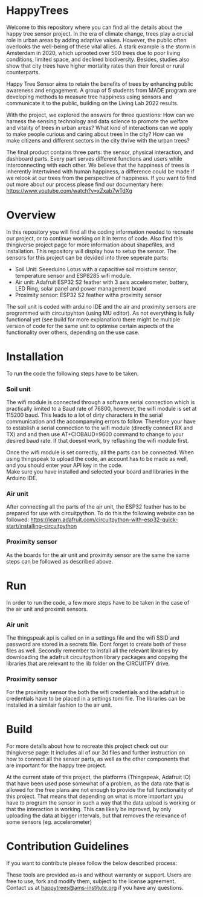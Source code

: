 # HappyTrees
Welcome to this repository where you can find all the details about the happy tree sensor project. In the era of climate change, trees play a crucial role in urban areas by adding adaptive values. However, the public often overlooks the well-being of these vital allies. A stark example is the storm in Amsterdam in 2020, which uprooted over 500 trees due to poor living conditions, limited space, and declined biodiversity. Besides, studies also show that city trees have higher mortality rates than their forest or rural counterparts.

Happy Tree Sensor aims to retain the benefits of trees by enhancing public awareness and engagement. A group of 5 students from MADE program are developing methods to measure tree happiness using sensors and communicate it to the public, building on the Living Lab 2022 results.

With the project, we explored the answers for three questions: How can we harness the sensing technology and data science to promote the welfare and vitality of trees in urban areas? What kind of interactions can we apply to make people curious and caring about trees in the city? How can we make citizens and different sectors in the city thrive with the urban trees?

The final product contains three parts: the sensor, physical interaction, and dashboard parts. Every part serves different functions and users while interconnecting with each other. We believe that the happiness of trees is inherently intertwined with human happiness, a difference could be made if we relook at our trees from the perspective of happiness. If you want to find out more about our process please find our documentary here: https://www.youtube.com/watch?v=xZxab7wTdXg 

# Overview
In this repository you will find all the coding information needed to recreate our project, or to continue working on it in terms of code. Also find this thingiverse project page for more information about shapefiles, and installation. This repository will display how to setup the sensor. The sensors for this project can be devided into three seperate parts: 

  - Soil Unit: Seeeduino Lotus with a capacitive soil moisture sensor, temperature sensor and ESP8285 wifi module. 
  - Air unit: Adafruit ESP32 S2 feather with 3 axis accelerometer, battery, LED Ring, solar panel and power management board 
  - Proximity sensor: ESP32 S2 feather witha proximity sensor

The soil unit is coded with arduino IDE and the air and proximity sensors are programmed with circuitpyhton (using MU editor). As not everything is fully functional yet (see build for more explanation) there might be multiple version of code for the same unit to optimise certain aspects of the functionality over others, depending on the use case. 

# Installation
To run the code the following steps have to be taken. 
### Soil unit
The wifi module is connected through a software serial connection which is practically limited to a Baud rate of 76800, however, the wifi module is set at 115200 baud. This leads to a lot of dirty characters in the serial communication and the accompanying errors to follow. Therefore your have to establish a serial connection to the wifi module (directly connect RX and TX) and and then use AT+CIOBAUD=9600 command to change to your desired baud rate. If that doesnt work, try reflashing the wifi module first. 

Once the wifi module is set correctly, all the parts can be connected. When using thingspeak to upload the code, an account has to be made as well, and you should enter your API key in the code.  
Make sure you have installed and selected your board and libraries in the Arduino IDE. 

### Air unit
After connecting all the parts of the air unit, the ESP32 feather has to be prepared for use with circuitpython. To do this the following website can be followed: https://learn.adafruit.com/circuitpython-with-esp32-quick-start/installing-circuitpython 

### Proximity sensor
As the boards for the air unit and proximity sensor are the same the same steps can be followed as described above. 

# Run
In order to run the code, a few more steps have to be taken in the case of the air unit and proximit sensors. 

### Air unit
The thingspeak api is called on in a settings file and the wifi SSID and password are stored in a secrets file. Dont forget to create both of these files as well. Secondly remember to install all the relevant libraries by downloading the adafruit circuitpython library packages and copying the libraries that are relevant to the lib folder on the CIRCUITPY drive. 

### Proximity sensor
For the proximity sensor the both the wifi credentials and the adafruit io credentials have to be placed in a settings.toml file. The libraries can be installed in a similair fashion to the air unit. 

# Build
For more details about how to recreate this project check out our thingiverse page: 
It includes all of our 3d files and further instruction on how to connect all the sensor parts, as well as the other components that are important for the happy tree project. 

At the current state of this project, the platforms (Thingspeak, Adafruit IO) that have been used pose somewhat of a problem, as the data rate that is allowed for the free plans are not enough to provide the full functionality of this project. That means that depending on what is more important ypu have to program the sensor in such a way that the data upload is working or that the interaction is working. This can likely be inproved, by only uploading the data at bigger intervals, but that removes the relevance of some sensors (eg. accelerometer)

# Contribution Guidelines
If you want to contribute please follow the below described process:

These tools are provided as-is and without warranty or support. Users are free to use, fork and modify them, subject to the license agreement.
Contact us at happytrees@ams-institute.org if you have any questions.
